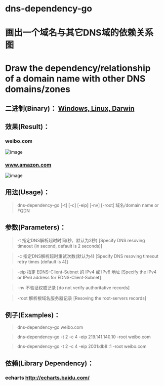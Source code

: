 # dns-dependency-go
# 画出一个域名与其它DNS域的依赖关系图 
# Draw the dependency/relationship of a domain name with other DNS domains/zones
## 二进制(Binary)： [Windows, Linux, Darwin](https://gitee.com/mchtech/dns-dependency-go/attach_files)
## 效果(Result)：
### weibo.com
![image](https://gitee.com/mchtech/dns-dependency-go/raw/master/sample.min.png)
### www.amazon.com
![image](https://gitee.com/mchtech/dns-dependency-go/raw/master/complexsample.min.png)
## 用法(Usage)：
> dns-dependency-go [-t] [-c] [-eip] [-nv] [-root] 域名/domain name or FQDN
## 参数(Parameters)：
>  -t 指定DNS解析超时时间(秒，默认为2秒) [Specify DNS resoving timeout (in second, default is 2 seconds)]

>  -c 指定DNS解析超时重试次数(默认为4) [Specify DNS resoving timeout retry times (default is 4)]

>  -eip 指定 EDNS-Client-Subnet 的 IPv4 或 IPv6 地址 [Specify the IPv4 or IPv6 address for EDNS-Client-Subnet]

>  -nv 不验证权威记录 [do not verify authoritative records]

>  -root 解析根域名服务器记录 [Resoving the root-servers records]
## 例子(Examples)：

> dns-dependency-go weibo.com

> dns-dependency-go -t 2 -c 4 -eip 219.141.140.10 -root weibo.com

> dns-dependency-go -t 2 -c 4 -eip 2001:db8::1 -root weibo.com
## 依赖(Library Dependency)：
### echarts http://echarts.baidu.com/